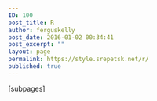 ```yaml
---
ID: 100
post_title: R
author: ferguskelly
post_date: 2016-01-02 00:34:41
post_excerpt: ""
layout: page
permalink: https://style.srepetsk.net/r/
published: true
---
```

[subpages]